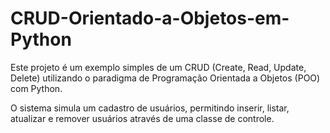 # CRUD-Orientado-a-Objetos-em-Python
Este projeto é um exemplo simples de um CRUD (Create, Read, Update, Delete) utilizando o paradigma de Programação Orientada a Objetos (POO) com Python.

O sistema simula um cadastro de usuários, permitindo inserir, listar, atualizar e remover usuários através de uma classe de controle.

